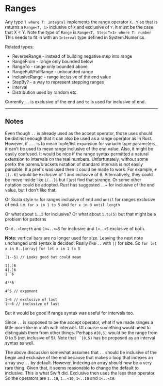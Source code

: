 # Ranges

Any type `T where T: integral` implements the range operator `X..Y` so that is returns a `Range<T, 1>` inclusive of `X` and exclusive of `Y`. It must be the case that  X < Y. Note the type of `Range` is `Range<T, Step:T=1> where T: number`  This needs to fit in with an `Interval` type defined in System.Numerics.

Related types:

* ReverseRange - instead of building negative step into range
* RangeFrom - range only bounded below
* RangeTo - range only bounded above
* RangeFull/FullRange - unbounded range
* InclusiveRange - range inclusive of the end value
* StepBy? - a way to represent stepping ranges
* Interval
* Distribution used by random etc.

Currently `..` is exclusive of the end and `to` is used for inclusive of end.

---

## Notes

Even though `..` is already used as the accept operator, those uses should be distinct enough that it can also be used as a range operator as in Rust. However, if `...` is to mean tuple/list expansion for variadic type parameters, it can't be used to mean range inclusive of the end value. Also, it might be easily confused. It would be nice if the range syntax permitted a natural extension to intervals on the real numbers. Unfortunately, without some prefix the parens/brackets notation of standard intervals is not easily parsable. If a prefix was used then it could be made to work. For example, `#(1..6]` would be exclusive of 1 and inclusive of 6. Alternatively, they could be move inside like `1(..]6` but I just find that strange. Or some other notation could be adopted. Rust has suggested `..=` for inclusive of the end value, but I don't like that.

Or Scala style `to` for ranges inclusive of end and `until` for ranges exclusive of end. i.e. `for x in 1 to 5` and `for x in 0 until length`

Or what about `1.,5` for inclusive? Or what about `1.to(5)` but that might be a problem for patterns

Or `0..<length` and `1<=..<=5` for inclusive and `1<..<5` exclusive of both.

**Note:** vertical bars are no longer used for size. Leaving the next note unchanged until syntax is decided.
Really like `..` with `||` for size. So `for let x in 0..|array|` `for let x in 1 to 5`

    [1--5) // Looks good but could mean

    1[.]6
    4(.]6
    1``6

    4**6

    4^5 // exponent

    1~6 // exclusive of last
    1~~6 // inclusive of last

 But it would be good if range syntax was useful for intervals too.

 Since `..` is supposed to be the accept operator, what if we made ranges a little more like in math with intervals. Of course something would need to distinguish them from other things. Perhaps `#[0,5)` would be the range from 0 to 5 (not inclusive of 5). Note that `` `[0,5)`` has be proposed as an interval syntax as well.

The above discussion somewhat assumes that `..` should be inclusive of the begin and exclusive of the end because that makes a loop that indexes an array use `..` by default. However, indexing an array should now be a very rare thing. Given that, it seems reasonable to change the default to inclusive. This is what Swift did. Exclusive then uses the less than operator. So the operators are `1..10`, `1..<10`, `1<..10` and `1<..<10`.
